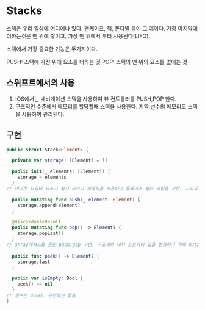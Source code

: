 # Stacks

스택은 우리 일상에 어디에나 있다. 팬케이크, 책, 돈다발 등이 그 예이다.
가장 마지막에 더하는것은 맨 위에 쌓이고, 가장 맨 위에서 부터 사용된다(LIFO).

스택에서 가장 중요한 기능은 두가지이다.

PUSH: 스택에 가장 위에 요소를 더하는 것
POP: 스택의 맨 위의 요소를 없애는 것

## 스위프트에서의 사용

1. iOS에서는 네비게이션 스택을 사용하여 뷰 컨트롤러를 PUSH,POP 한다.
2. 구조적인 수준에서 메모리를 할당할때 스택을 사용한다. 지역 변수의 메모리도 스택을 사용하여 관리된다.

## 구현

```swift
public struct Stack<Element> {

  private var storage: [Element] = []

  public init(_ elements: [Element]) {
    storage = elements
  }
// 어떠한 타입의 요소가 될지 모르니 제네릭을 사용하여 플레이스 홀더 타입을 구현. 그리고 해당 타입의 빈 배열을 선언한다.

  public mutating func push(_ element: Element) {
    storage.append(element)
  }

  @discardableResult
  public mutating func pop() -> Element? {
    storage.popLast()
  }
// array메서드를 통한 push,pop 구현. 구조체의 내부 프로퍼티 값을 변경하기 위해 mutating 키워드 사용. 
    
  public func peek() -> Element? {
    storage.last
  }

  public var isEmpty: Bool {
    peek() == nil
  }
// 필수는 아니나, 구현하면 좋음
}
```
